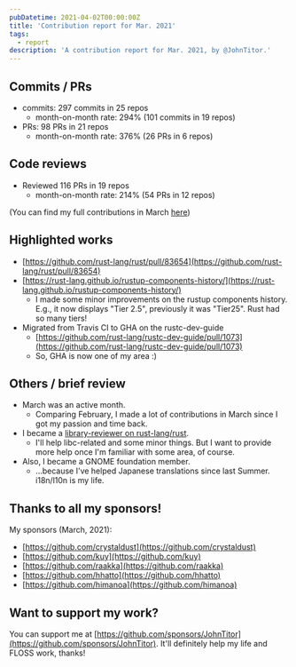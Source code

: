 ```yaml
---
pubDatetime: 2021-04-02T00:00:00Z
title: 'Contribution report for Mar. 2021'
tags:
  - report
description: 'A contribution report for Mar. 2021, by @JohnTitor.'
---
```


## Commits / PRs

- commits: 297 commits in 25 repos
  - month-on-month rate: 294% (101 commits in 19 repos)
- PRs: 98 PRs in 21 repos
  - month-on-month rate: 376% (26 PRs in 6 repos)

## Code reviews

- Reviewed 116 PRs in 19 repos
  - month-on-month rate: 214% (54 PRs in 12 repos)

(You can find my full contributions in March [here](https://github.com/JohnTitor?tab=overview&from=2021-03-01&to=2021-03-31))

## Highlighted works

- [https://github.com/rust-lang/rust/pull/83654](https://github.com/rust-lang/rust/pull/83654)
- [https://rust-lang.github.io/rustup-components-history/](https://rust-lang.github.io/rustup-components-history/)
  - I made some minor improvements on the rustup components history.
    E.g., it now displays "Tier 2.5", previously it was "Tier25".
    Rust had so many tiers!
- Migrated from Travis CI to GHA on the rustc-dev-guide
  - [https://github.com/rust-lang/rustc-dev-guide/pull/1073](https://github.com/rust-lang/rustc-dev-guide/pull/1073)
  - So, GHA is now one of my area :)

## Others / brief review

- March was an active month.
  - Comparing February, I made a lot of contributions in March since I got my passion and time back.
- I became a [library-reviewer on rust-lang/rust](https://www.rust-lang.org/governance/teams/library).
  - I'll help libc-related and some minor things.
    But I want to provide more help once I'm familiar with some area, of course.
- Also, I became a GNOME foundation member.
  - ...because I've helped Japanese translations since last Summer. i18n/l10n is my life.

## Thanks to all my sponsors!

My sponsors (March, 2021):

- [https://github.com/crystaldust](https://github.com/crystaldust)
- [https://github.com/kuy](https://github.com/kuy)
- [https://github.com/raakka](https://github.com/raakka)
- [https://github.com/hhatto](https://github.com/hhatto)
- [https://github.com/himanoa](https://github.com/himanoa)

## Want to support my work?

You can support me at [https://github.com/sponsors/JohnTitor](https://github.com/sponsors/JohnTitor).
It'll definitely help my life and FLOSS work, thanks!
